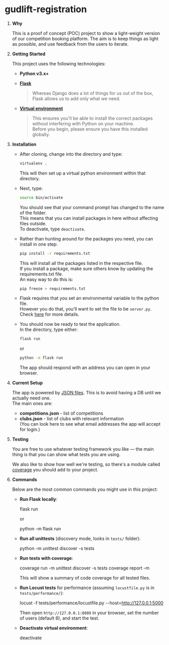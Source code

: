 # gudlift-registration

1. **Why**

   This is a proof of concept (POC) project to show a light-weight version of our competition booking platform. The aim is to keep things as light as possible, and use feedback from the users to iterate.

2. **Getting Started**

   This project uses the following technologies:

   - **Python v3.x+**
   - **[Flask](https://flask.palletsprojects.com/en/1.1.x/)**
     > Whereas Django does a lot of things for us out of the box, Flask allows us to add only what we need.

   - **[Virtual environment](https://virtualenv.pypa.io/en/stable/installation.html)**
     > This ensures you'll be able to install the correct packages without interfering with Python on your machine.  
     Before you begin, please ensure you have this installed globally.

3. **Installation**

   - After cloning, change into the directory and type:
     ```bash
     virtualenv .
     ```
     This will then set up a virtual python environment within that directory.

   - Next, type:
     ```bash
     source bin/activate
     ```
     You should see that your command prompt has changed to the name of the folder.  
     This means that you can install packages in here without affecting files outside.  
     To deactivate, type `deactivate`.

   - Rather than hunting around for the packages you need, you can install in one step:
     ```bash
     pip install -r requirements.txt
     ```
     This will install all the packages listed in the respective file.  
     If you install a package, make sure others know by updating the requirements.txt file.  
     An easy way to do this is:
     ```bash
     pip freeze > requirements.txt
     ```

   - Flask requires that you set an environmental variable to the python file.  
     However you do that, you'll want to set the file to be `server.py`.  
     Check [here](https://flask.palletsprojects.com/en/1.1.x/quickstart/#a-minimal-application) for more details.

   - You should now be ready to test the application.  
     In the directory, type either:
     ```bash
     flask run
     ```
     or
     ```bash
     python -m flask run
     ```
     The app should respond with an address you can open in your browser.

4. **Current Setup**

   The app is powered by [JSON files](https://www.tutorialspoint.com/json/json_quick_guide.htm). This is to avoid having a DB until we actually need one.  
   The main ones are:
   - **competitions.json** - list of competitions
   - **clubs.json** - list of clubs with relevant information  
     (You can look here to see what email addresses the app will accept for login.)

5. **Testing**

   You are free to use whatever testing framework you like — the main thing is that you can show what tests you are using.

   We also like to show how well we're testing, so there's a module called [coverage](https://coverage.readthedocs.io/en/coverage-5.1/) you should add to your project.

6. **Commands**

   Below are the most common commands you might use in this project:

   - **Run Flask locally**:
    
     flask run
    
     or
     
     python -m flask run
     

   - **Run all unittests** (discovery mode, looks in `tests/` folder):
     
     python -m unittest discover -s tests
     

   - **Run tests with coverage**:
     
     coverage run -m unittest discover -s tests
     coverage report -m
     
     This will show a summary of code coverage for all tested files.

   - **Run Locust tests** for performance (assuming `locustfile.py` is in `tests/performance/`):
    
     locust -f tests/performance/locustfile.py --host=http://127.0.0.1:5000
    
     Then open `http://127.0.0.1:8089` in your browser, set the number of users (default 6), and start the test.

   - **Deactivate virtual environment**:
    
     deactivate
    



